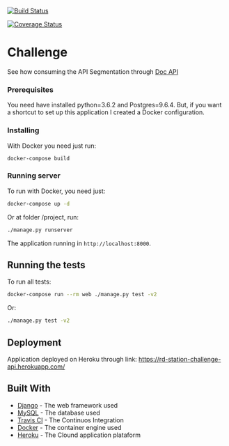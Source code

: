 [![Build Status](https://travis-ci.org/gabriel-lima/api-segmentation.svg?branch=master)](https://travis-ci.org/gabriel-lima/api-segmentation)

[![Coverage Status](https://coveralls.io/repos/github/gabriel-lima/api-segmentation/badge.svg)](https://coveralls.io/github/gabriel-lima/api-segmentation)

# Challenge

See how consuming the API Segmentation through [Doc API](DOCS.md) 

### Prerequisites

You need have installed python=3.6.2 and Postgres=9.6.4. But, if you want a shortcut to set up this application I created a Docker configuration.

### Installing

With Docker you need just run:

```
docker-compose build
```

### Running server

To run with Docker, you need just:
```bash
docker-compose up -d
```

Or at folder /project, run:
```bash
./manage.py runserver
```

The application running in `http://localhost:8000`.

## Running the tests

To run all tests:
```bash
docker-compose run --rm web ./manage.py test -v2
```

Or:
```bash
./manage.py test -v2
```

## Deployment

Application deployed on Heroku through link: https://rd-station-challenge-api.herokuapp.com/

## Built With

* [Django](https://www.djangoproject.com/) - The web framework used
* [MySQL](https://www.mysql.com/) - The database used
* [Travis CI](https://travis-ci.org/) - The Continuos Integration
* [Docker](https://www.docker.com/) - The container engine used
* [Heroku](https://www.heroku.com/) - The Clound application plataform
